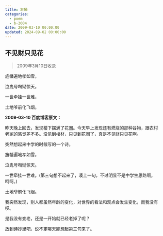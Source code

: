 ```yaml
---
title: 旌幡
categories:
  - poem
  - b-2004
date: 2009-03-10 00:00:00
updated: 2024-09-02 00:00:00
---
```


## 不见财只见花 ##

> 2009年3月10日收录

旌幡遍地孝如雪，

泣鬼号啕恸惊天。

一世牵挂一世难，

土地爷前化飞烟。

**2009-03-10 百度博客原文：**

昨天晚上回去，发现楼下摆满了花圈。今天早上发现还有燃烧的那种谷物，跟农村老家的感觉差不多。没见到棺材，只见到花圈了，真是不见财只见花啊。

突然想起来中学的时候写的一个诗。

旌幡遍地孝如雪，

泣鬼号啕恸惊天。

一世牵挂一世难，(第三句想不起来了，凑上一句，不过明显不是中学生思路啊，呵呵。)

土地爷前化飞烟。

我突然发现，别人都虽然年龄的变化，对世界的看法和观点会发生变化，而我没有哎。

是我没有变老，还是一开始就已经老掉了呢？

放到诗抄里吧，说不定哪天能想起第三句来了。
